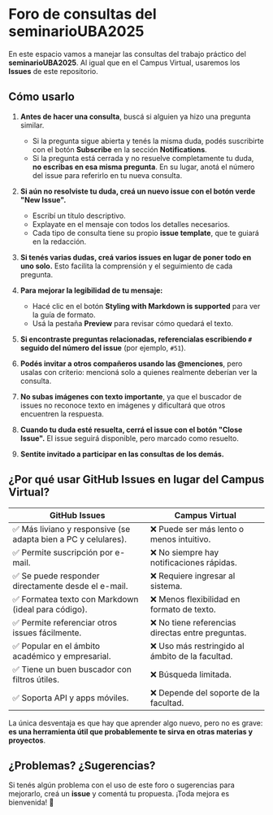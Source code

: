 # Foro de consultas del seminarioUBA2025

En este espacio vamos a manejar las consultas del trabajo práctico del **seminarioUBA2025**. Al igual que en el Campus Virtual, usaremos los **Issues** de este repositorio.

## Cómo usarlo

1. **Antes de hacer una consulta**, buscá si alguien ya hizo una pregunta similar.
   - Si la pregunta sigue abierta y tenés la misma duda, podés suscribirte con el botón **Subscribe** en la sección **Notifications**.
   - Si la pregunta está cerrada y no resuelve completamente tu duda, **no escribas en esa misma pregunta**. En su lugar, anotá el número del issue para referirlo en tu nueva consulta.

2. **Si aún no resolviste tu duda, creá un nuevo issue con el botón verde "New Issue".**
   - Escribí un título descriptivo.
   - Explayate en el mensaje con todos los detalles necesarios.
   - Cada tipo de consulta tiene su propio **issue template**, que te guiará en la redacción.

3. **Si tenés varias dudas, creá varios issues en lugar de poner todo en uno solo.** Esto facilita la comprensión y el seguimiento de cada pregunta.

4. **Para mejorar la legibilidad de tu mensaje:**
   - Hacé clic en el botón **Styling with Markdown is supported** para ver la guía de formato.
   - Usá la pestaña **Preview** para revisar cómo quedará el texto.

5. **Si encontraste preguntas relacionadas, referencialas escribiendo `#` seguido del número del issue** (por ejemplo, `#51`).

6. **Podés invitar a otros compañeros usando las @menciones**, pero usalas con criterio: mencioná solo a quienes realmente deberían ver la consulta.

7. **No subas imágenes con texto importante**, ya que el buscador de issues no reconoce texto en imágenes y dificultará que otros encuentren la respuesta.

8. **Cuando tu duda esté resuelta, cerrá el issue con el botón "Close Issue".** El issue seguirá disponible, pero marcado como resuelto.

9. **Sentite invitado a participar en las consultas de los demás.**

## ¿Por qué usar GitHub Issues en lugar del Campus Virtual?

| GitHub Issues | Campus Virtual |
|--------------|----------------|
| ✅ Más liviano y responsive (se adapta bien a PC y celulares). | ❌ Puede ser más lento o menos intuitivo. |
| ✅ Permite suscripción por e-mail. | ❌ No siempre hay notificaciones rápidas. |
| ✅ Se puede responder directamente desde el e-mail. | ❌ Requiere ingresar al sistema. |
| ✅ Formatea texto con Markdown (ideal para código). | ❌ Menos flexibilidad en formato de texto. |
| ✅ Permite referenciar otros issues fácilmente. | ❌ No tiene referencias directas entre preguntas. |
| ✅ Popular en el ámbito académico y empresarial. | ❌ Uso más restringido al ámbito de la facultad. |
| ✅ Tiene un buen buscador con filtros útiles. | ❌ Búsqueda limitada. |
| ✅ Soporta API y apps móviles. | ❌ Depende del soporte de la facultad. |

La única desventaja es que hay que aprender algo nuevo, pero no es grave: **es una herramienta útil que probablemente te sirva en otras materias y proyectos**.

## ¿Problemas? ¿Sugerencias?

Si tenés algún problema con el uso de este foro o sugerencias para mejorarlo, creá un **issue** y comentá tu propuesta. ¡Toda mejora es bienvenida! 🚀
